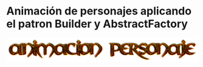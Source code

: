 # Animación de personajes aplicando el patron Builder y AbstractFactory

<p align="center"> <img src="https://github.com/aebolivar/AnimacionPersonaje/blob/master/imagenesREADME/Animacion%20Personaje.png"> </p> 


